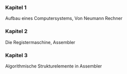 ### Kapitel 1
Aufbau eines Computersystems, Von Neumann Rechner
### Kapitel 2
Die Registermaschine, Assembler
### Kapitel 3
Algorithmische Strukturelemente in Assembler
